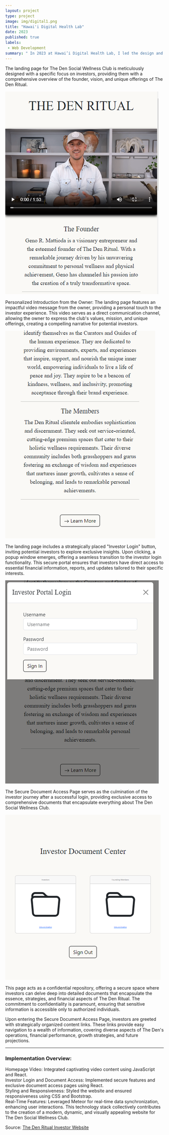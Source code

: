 ```yaml
---
layout: project
type: project
image: img/digital1.png
title: "Hawai'i Digital Health Lab"
date: 2023
published: true
labels:
 - Web Development
summary: " In 2023 at Hawai’i Digital Health Lab, I led the design and implementation of a Social-Gaming-Web-Platform's user interface and admin page. Through rigorous testing and expertise in JavaScript, HTML, CSS, React.js, and Bootstrap, I crafted a seamless and engaging platform, reshaping the gaming experience."
---
```


<p>
The landing page for The Den Social Wellness Club is meticulously designed with a specific focus on investors, providing them with a comprehensive overview of the founder, vision, and unique offerings of The Den Ritual.
</p>
<img class="img-fluid" src="../img/landDen1.png">
<p>Personalized Introduction from the Owner:
The landing page features an impactful video message from the owner, providing a personal touch to the investor experience. This video serves as a direct communication channel, allowing the owner to express the club's values, mission, and unique offerings, creating a compelling narrative for potential investors.</p>
<img class="img-fluid" src="../img/landDen2.png">
<p>The landing page includes a strategically placed "Investor Login" button, inviting potential investors to explore exclusive insights. Upon clicking, a popup window emerges, offering a seamless transition to the investor login functionality. This secure portal ensures that investors have direct access to essential financial information, reports, and updates tailored to their specific interests.</p>
<img class="img-fluid" src="../img/landDen3.png">
<p>The Secure Document Access Page serves as the culmination of the investor journey after a successful login, providing exclusive access to comprehensive documents that encapsulate everything about The Den Social Wellness Club.</p>
<img class="img-fluid" src="../img/landDen4.png">
<p>This page acts as a confidential repository, offering a secure space where investors can delve deep into detailed documents that encapsulate the essence, strategies, and financial aspects of The Den Ritual. The commitment to confidentiality is paramount, ensuring that sensitive information is accessible only to authorized individuals.</p>
<p>Upon entering the Secure Document Access Page, investors are greeted with strategically organized content links. These links provide easy navigation to a wealth of information, covering diverse aspects of The Den's operations, financial performance, growth strategies, and future projections.</p>
<hr>
<p>
<h3>Implementation Overview:</h3>
Homepage Video:
Integrated captivating video content using JavaScript and React.
<br />
Investor Login and Document Access:
Implemented secure features and exclusive document access pages using React.
<br />
Styling and Responsiveness:
Styled the website and ensured responsiveness using CSS and Bootstrap.
 <br />
Real-Time Features:
Leveraged Meteor for real-time data synchronization, enhancing user interactions.
This technology stack collectively contributes to the creation of a modern, dynamic, and visually appealing website for The Den Social Wellness Club.
</p>
Source: <a href="https://www.thedenritual.com/"><i class="large github icon "></i>The Den Ritual Investor Website</a>

